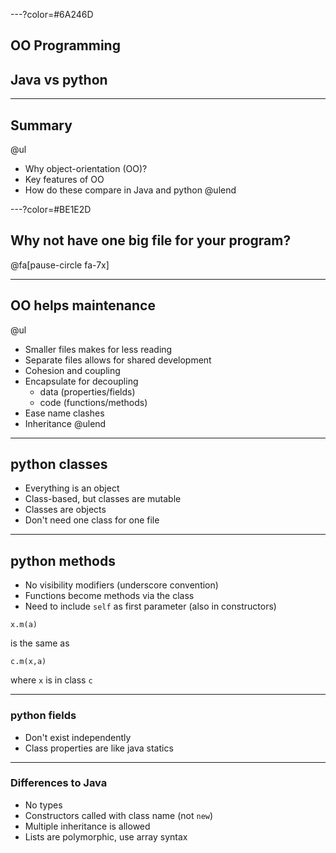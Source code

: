 ---?color=#6A246D

## OO Programming
## Java vs python

---

## Summary

@ul
- Why object-orientation (OO)?
- Key features of OO
- How do these compare in Java and python
@ulend

---?color=#BE1E2D

## Why not have one big file for your program?

@fa[pause-circle fa-7x]

---

## OO helps maintenance

@ul
- Smaller files makes for less reading
- Separate files allows for shared development
- Cohesion and coupling
- Encapsulate for decoupling
  - data (properties/fields)
  - code (functions/methods)
- Ease name clashes
- Inheritance
@ulend

---

## python classes

- Everything is an object
- Class-based, but classes are mutable
- Classes are objects
- Don't need one class for one file

--- 

## python methods

- No visibility modifiers (underscore convention)
- Functions become methods via the class
- Need to include `self` as first parameter (also in constructors)
```
x.m(a)
```
is the same as
```
c.m(x,a)
```
where `x` is in class `c`


---

### python fields

- Don't exist independently
- Class properties are like java statics

---

### Differences to Java

- No types
- Constructors called with class name (not `new`)
- Multiple inheritance is allowed
- Lists are polymorphic, use array syntax
